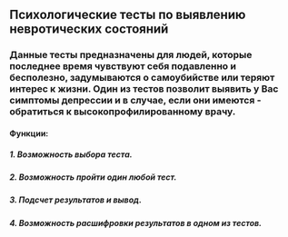 ## Психологические тесты по выявлению невротических состояний
### Данные тесты предназначены для людей, которые последнее время чувствуют себя подавленно и бесполезно, задумываются о самоубийстве или теряют интерес к жизни. Один из тестов позволит выявить у Вас симптомы депрессии и в случае, если они имеются - обратиться к высокопрофилированному врачу.
#### Функции:
##### 1. Возможность выбора теста.
##### 2. Возможность пройти один любой тест.
##### 3. Подсчет результатов и вывод.
##### 4. Возможность расшифровки результатов в одном из тестов.
